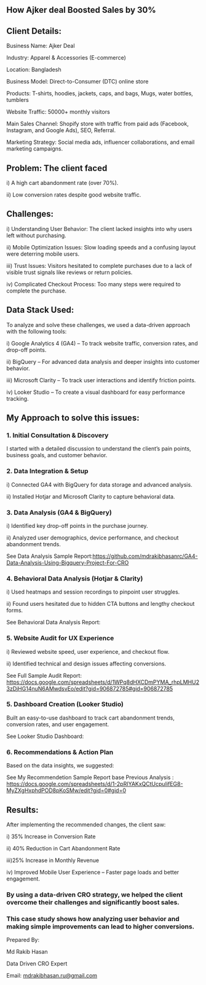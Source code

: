 ## How Ajker deal Boosted Sales by 30%

## Client Details:

Business Name: Ajker Deal

Industry: Apparel & Accessories (E-commerce)

Location: Bangladesh

Business Model: Direct-to-Consumer (DTC) online store

Products: T-shirts, hoodies, jackets, caps, and bags,  Mugs, water bottles, tumblers

Website Traffic: 50000+ monthly visitors

Main Sales Channel: Shopify store with traffic from paid ads (Facebook, Instagram, and Google Ads), SEO, Referral.

Marketing Strategy: Social media ads, influencer collaborations, and email marketing campaigns.

## Problem: The client faced

i) A high cart abandonment rate (over 70%).

ii) Low conversion rates despite good website traffic.


## Challenges:

i) Understanding User Behavior: The client lacked insights into why users left without purchasing.

ii) Mobile Optimization Issues: Slow loading speeds and a confusing layout were deterring mobile users.

iii) Trust Issues: Visitors hesitated to complete purchases due to a lack of visible trust signals like reviews or return policies.

iv) Complicated Checkout Process: Too many steps were required to complete the purchase.

## Data Stack Used:

To analyze and solve these challenges, we used a data-driven approach with the following tools:

i) Google Analytics 4 (GA4) – To track website traffic, conversion rates, and drop-off points.

ii) BigQuery – For advanced data analysis and deeper insights into customer behavior.

iii) Microsoft Clarity – To track user interactions and identify friction points.

iv) Looker Studio – To create a visual dashboard for easy performance tracking.


## My Approach to solve this issues:

### 1. Initial Consultation & Discovery

I started with a detailed discussion to understand the client’s pain points, business goals, and customer behavior.

### 2. Data Integration & Setup

i) Connected GA4 with BigQuery for data storage and advanced analysis.

ii) Installed Hotjar and Microsoft Clarity to capture behavioral data.

### 3. Data Analysis (GA4 & BigQuery)

i) Identified key drop-off points in the purchase journey.

ii) Analyzed user demographics, device performance, and checkout abandonment trends.

See Data Analysis Sample Report:https://github.com/mdrakibhasanrc/GA4-Data-Analysis-Using-Bigquery-Project-For-CRO

### 4. Behavioral Data Analysis (Hotjar & Clarity)

i) Used heatmaps and session recordings to pinpoint user struggles.

ii) Found users hesitated due to hidden CTA buttons and lengthy checkout forms.

See Behavioral Data Analysis Report:

### 5. Website Audit for UX Experience

i) Reviewed website speed, user experience, and checkout flow.

ii) Identified technical and design issues affecting conversions.

See Full Sample Audit Report: https://docs.google.com/spreadsheets/d/1WPq8dHXCDmPYMA_rhpLMHU23zDjHG14nuN6AMwdsvEo/edit?gid=906872785#gid=906872785

### 5. Dashboard Creation (Looker Studio)

Built an easy-to-use dashboard to track cart abandonment trends, conversion rates, and user engagement.

See Looker Studio Dashboard:

### 6. Recommendations & Action Plan

Based on the data insights, we suggested:

See My Recommendetion Sample Report base Previous Analysis :  https://docs.google.com/spreadsheets/d/1-2pRIYAKxQCtUcpuIifEG8-MyZXgHxphdPOD8pKoSMw/edit?gid=0#gid=0

## Results:

After implementing the recommended changes, the client saw:

i) 35% Increase in Conversion Rate

ii) 40% Reduction in Cart Abandonment Rate

iii)25% Increase in Monthly Revenue

iv) Improved Mobile User Experience – Faster page loads and better engagement.


### By using a data-driven CRO strategy, we helped the client overcome their challenges and significantly boost sales. 
### This case study shows how analyzing user behavior and making simple improvements can lead to higher conversions.

Prepared By:

Md Rakib Hasan

Data Driven CRO Expert

Email: mdrakibhasan.ru@gmail.com
